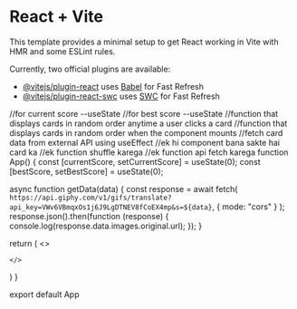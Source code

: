 # React + Vite

This template provides a minimal setup to get React working in Vite with HMR and some ESLint rules.

Currently, two official plugins are available:

- [@vitejs/plugin-react](https://github.com/vitejs/vite-plugin-react/blob/main/packages/plugin-react/README.md) uses [Babel](https://babeljs.io/) for Fast Refresh
- [@vitejs/plugin-react-swc](https://github.com/vitejs/vite-plugin-react-swc) uses [SWC](https://swc.rs/) for Fast Refresh

//for current score --useState
//for best score --useState
//function that displays cards in random order anytime a user clicks a card
//function that displays cards in random order when the component mounts
//fetch card data from external API using useEffect
//ek hi component bana sakte hai card ka 
//ek function shuffle karega
//ek function api fetch karega
function App() {
  const [currentScore, setCurrentScore] = useState(0);
  const [bestScore, setBestScore] = useState(0);

  async function getData(data) {
    const response = await fetch(
      `https://api.giphy.com/v1/gifs/translate?api_key=VWv6VBmqxOs1j6J9LgDTNEV8fCoEX4mp&s=${data}`,
      { mode: "cors" }
    );
    response.json().then(function (response) {
      console.log(response.data.images.original.url);
    });
  }

  return (
    <>
      
    </>
  )
}

export default App
